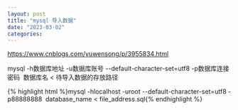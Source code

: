 ```yaml
---
layout: post
title: "mysql 导入数据"
date: "2023-03-02"
categories: 
---
```

<p><a href="https://www.cnblogs.com/yuwensong/p/3955834.html">https://www.cnblogs.com/yuwensong/p/3955834.html</a></p>
<p>mysql -h数据库地址 -u数据库账号 --default-character-set=utf8 -p数据库连接密码&nbsp; 数据库名 &lt; 待导入数据的存放路径</p>
{% highlight html %}mysql -hlocalhost -uroot --default-character-set=utf8 -p88888888&nbsp; database_name &lt; file_address.sql{% endhighlight %}
